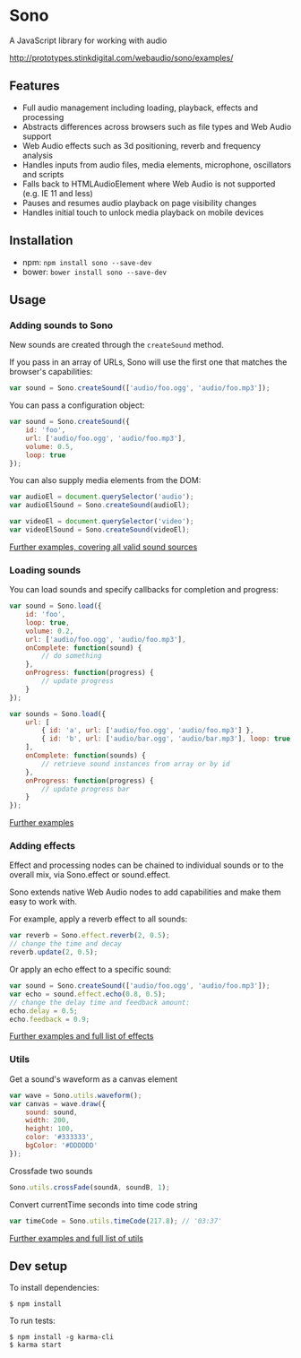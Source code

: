 # Sono

A JavaScript library for working with audio

<http://prototypes.stinkdigital.com/webaudio/sono/examples/>

## Features

* Full audio management including loading, playback, effects and processing
* Abstracts differences across browsers such as file types and Web Audio support
* Web Audio effects such as 3d positioning, reverb and frequency analysis
* Handles inputs from audio files, media elements, microphone, oscillators and scripts
* Falls back to HTMLAudioElement where Web Audio is not supported (e.g. IE 11 and less)
* Pauses and resumes audio playback on page visibility changes
* Handles initial touch to unlock media playback on mobile devices

## Installation

* npm: ```npm install sono --save-dev```
* bower: ```bower install sono --save-dev```

## Usage

### Adding sounds to Sono

New sounds are created through the `createSound` method.

If you pass in an array of URLs, Sono will use the first one that matches the browser's capabilities:

```javascript
var sound = Sono.createSound(['audio/foo.ogg', 'audio/foo.mp3']);
```

You can pass a configuration object:

```javascript
var sound = Sono.createSound({
    id: 'foo',
    url: ['audio/foo.ogg', 'audio/foo.mp3'],
    volume: 0.5,
    loop: true
});
```

You can also supply media elements from the DOM:

```javascript
var audioEl = document.querySelector('audio');
var audioElSound = Sono.createSound(audioEl);

var videoEl = document.querySelector('video');
var videoElSound = Sono.createSound(videoEl);
```

[Further examples, covering all valid sound sources](docs/Sono.md#createsound)


### Loading sounds

You can load sounds and specify callbacks for completion and progress:

```javascript
var sound = Sono.load({
    id: 'foo',
    loop: true,
    volume: 0.2,
    url: ['audio/foo.ogg', 'audio/foo.mp3'],
    onComplete: function(sound) {
        // do something
    },
    onProgress: function(progress) {
        // update progress
    }
});

var sounds = Sono.load({
    url: [
        { id: 'a', url: ['audio/foo.ogg', 'audio/foo.mp3'] },
        { id: 'b', url: ['audio/bar.ogg', 'audio/bar.mp3'], loop: true, volume: 0.5 }
    ],
    onComplete: function(sounds) {
        // retrieve sound instances from array or by id
    },
    onProgress: function(progress) {
        // update progress bar
    }
});
```

[Further examples](docs/Sono.md#load)


### Adding effects

Effect and processing nodes can be chained to individual sounds or to the overall mix, via Sono.effect or sound.effect.

Sono extends native Web Audio nodes to add capabilities and make them easy to work with.

For example, apply a reverb effect to all sounds:

```javascript
var reverb = Sono.effect.reverb(2, 0.5);
// change the time and decay
reverb.update(2, 0.5);
```

Or apply an echo effect to a specific sound:

```javascript
var sound = Sono.createSound(['audio/foo.ogg', 'audio/foo.mp3']);
var echo = sound.effect.echo(0.8, 0.5);
// change the delay time and feedback amount:
echo.delay = 0.5;
echo.feedback = 0.9;
```

[Further examples and full list of effects](docs/Sono.md#effects)


### Utils

Get a sound's waveform as a canvas element

```javascript
var wave = Sono.utils.waveform();
var canvas = wave.draw({
    sound: sound,
    width: 200,
    height: 100,
    color: '#333333',
    bgColor: '#DDDDDD'
});
```

Crossfade two sounds

```javascript
Sono.utils.crossFade(soundA, soundB, 1);
```

Convert currentTime seconds into time code string

```javascript
var timeCode = Sono.utils.timeCode(217.8); // '03:37'
```

[Further examples and full list of utils](docs/Sono.md#utils)


## Dev setup

To install dependencies:

```
$ npm install
```

To run tests:

```
$ npm install -g karma-cli
$ karma start
```
